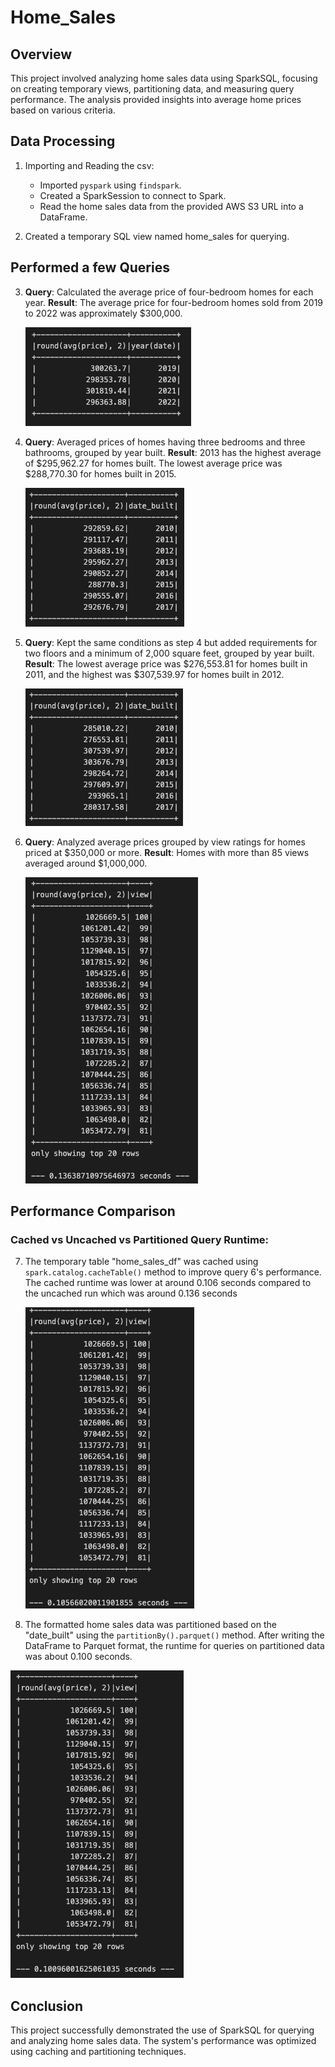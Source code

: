 # Home_Sales

## Overview

This project involved analyzing home sales data using SparkSQL, focusing on creating temporary views, partitioning data, and measuring query performance. The analysis provided insights into average home prices based on various criteria.

## Data Processing

1.  Importing and Reading the csv:
    -   Imported `pyspark` using `findspark`.
    -   Created a SparkSession to connect to Spark.
    -   Read the home sales data from the provided AWS S3 URL into a DataFrame.

2.  Created a temporary SQL view named home_sales for querying.

## Performed a few Queries

3.  **Query**: Calculated the average price of four-bedroom homes for each year.
    **Result**: The average price for four-bedroom homes sold from 2019 to 2022 was approximately $300,000.

    ![Query: Average price of 4 bdr.](https://github.com/Zenalawrence/Home_Sales/blob/main/Readme_IMAGES/4bdr%20query.png)

4.  **Query**: Averaged prices of homes having three bedrooms and three bathrooms, grouped by year built.
    **Result**: 2013 has the highest average of $295,962.27 for homes built. The lowest average price was $288,770.30 for homes built in 2015.

    ![Query: Average price of 3bdr 3 bath.](https://github.com/Zenalawrence/Home_Sales/blob/main/Readme_IMAGES/3bdr3b.png)

5.  **Query**: Kept the same conditions as step 4 but added requirements for two floors and a minimum of 2,000 square feet, grouped by year built.
    **Result**: The lowest average price was $276,553.81 for homes built in 2011, and the highest was $307,539.97 for homes built in 2012.

    ![Query: Average price of 3bdr 3 bath, 2000 sqft.](https://github.com/Zenalawrence/Home_Sales/blob/main/Readme_IMAGES/3bdr3bath2000sqft.png)

6.  **Query**: Analyzed average prices grouped by view ratings for homes priced at $350,000 or more.
    **Result**: Homes with more than 85 views averaged around $1,000,000.

    ![unchached data.](https://github.com/Zenalawrence/Home_Sales/blob/main/Readme_IMAGES/Uncached_data.png)   

## Performance Comparison
###  Cached vs Uncached vs Partitioned Query Runtime:

7.  The temporary table "home_sales_df" was cached using `spark.catalog.cacheTable()` method to improve query 6's performance.  The cached runtime was lower at around 0.106 seconds compared to the uncached run which was around 0.136 seconds

    ![chached data.](https://github.com/Zenalawrence/Home_Sales/blob/main/Readme_IMAGES/cached_data.png) 

10.  The formatted home sales data was partitioned based on the "date_built" using the `partitionBy().parquet()` method.  After writing the DataFrame to Parquet format, the runtime for queries on partitioned data was about 0.100 seconds.

![partitioned data results.](https://github.com/Zenalawrence/Home_Sales/blob/main/Readme_IMAGES/partitioned_data.png) 

## Conclusion
This project successfully demonstrated the use of SparkSQL for querying and analyzing home sales data. The system's performance was optimized using caching and partitioning techniques. 

